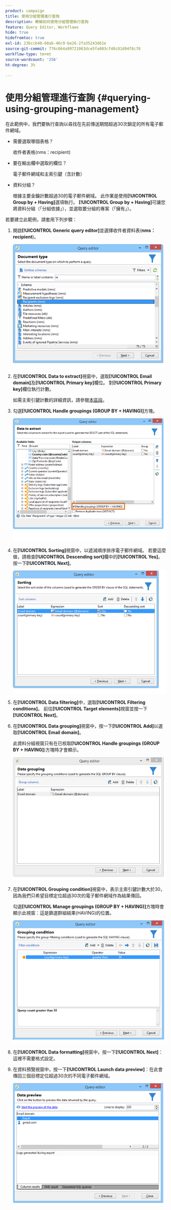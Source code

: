 ```yaml
---
product: campaign
title: 使用分組管理進行查詢
description: 瞭解如何使用分組管理執行查詢
feature: Query Editor, Workflows
hide: true
hidefromtoc: true
exl-id: 23bccb48-60ab-46c9-be26-2fa35243d61e
source-git-commit: 776c664a99721063dce5fa003cf40c81d94f8c78
workflow-type: tm+mt
source-wordcount: '256'
ht-degree: 3%

---
```


# 使用分組管理進行查詢 {#querying-using-grouping-management}



在此範例中，我們要執行查詢以尋找在先前傳送期間超過30次鎖定的所有電子郵件網域。

* 需要選取哪個表格？

  收件者表格(nms：recipient)

* 要在輸出欄中選取的欄位？

  電子郵件網域和主索引鍵（含計數）

* 資料分組？

  根據主要金鑰計數超過30的電子郵件網域。 此作業是使用&#x200B;**[!UICONTROL Group by + Having]**&#x200B;選項執行。 **[!UICONTROL Group by + Having]**&#x200B;可讓您將資料分組（「分組依據」），並選取要分組的專案（「擁有」）。

若要建立此範例，請套用下列步驟：

1. 開啟&#x200B;**[!UICONTROL Generic query editor]**&#x200B;並選擇收件者資料表(**nms：recipient**)。

   ![](assets/query_editor_02.png)

1. 在&#x200B;**[!UICONTROL Data to extract]**&#x200B;視窗中，選取&#x200B;**[!UICONTROL Email domain]**&#x200B;及&#x200B;**[!UICONTROL Primary key]**&#x200B;欄位。 對&#x200B;**[!UICONTROL Primary key]**&#x200B;欄位執行計數。

   如需主索引鍵計數的詳細資訊，請參閱[本區段](../../platform/using/defining-filter-conditions.md#building-expressions)。

1. 勾選&#x200B;**[!UICONTROL Handle groupings (GROUP BY + HAVING)]**&#x200B;方塊。

   ![](assets/query_editor_nveau_29.png)

1. 在&#x200B;**[!UICONTROL Sorting]**&#x200B;視窗中，以遞減順序排序電子郵件網域。 若要這麼做，請檢查&#x200B;**[!UICONTROL Descending sort]**&#x200B;欄中的&#x200B;**[!UICONTROL Yes]**。 按一下&#x200B;**[!UICONTROL Next]**。

   ![](assets/query_editor_nveau_70.png)

1. 在&#x200B;**[!UICONTROL Data filtering]**&#x200B;中，選取&#x200B;**[!UICONTROL Filtering conditions]**。 前往&#x200B;**[!UICONTROL Target elements]**&#x200B;視窗並按一下&#x200B;**[!UICONTROL Next]**。
1. 在&#x200B;**[!UICONTROL Data grouping]**&#x200B;視窗中，按一下&#x200B;**[!UICONTROL Add]**&#x200B;以選取&#x200B;**[!UICONTROL Email domain]**。

   此資料分組視窗只有在已核取&#x200B;**[!UICONTROL Handle groupings (GROUP BY + HAVING]**)方塊時才會顯示。

   ![](assets/query_editor_blocklist_04.png)

1. 在&#x200B;**[!UICONTROL Grouping condition]**&#x200B;視窗中，表示主索引鍵計數大於30，因為我們只希望目標定位超過30次的電子郵件網域作為結果傳回。

   勾選&#x200B;**[!UICONTROL Manage groupings (GROUP BY + HAVING)]**&#x200B;方塊時會顯示此視窗：這是篩選群組結果(HAVING)的位置。

   ![](assets/query_editor_blocklist_05.png)

1. 在&#x200B;**[!UICONTROL Data formatting]**&#x200B;視窗中，按一下&#x200B;**[!UICONTROL Next]**：這裡不需要格式設定。
1. 在資料預覽視窗中，按一下&#x200B;**[!UICONTROL Launch data preview]**：在此會傳回三個目標定位超過30次的不同電子郵件網域。

   ![](assets/query_editor_blocklist_06.png)

